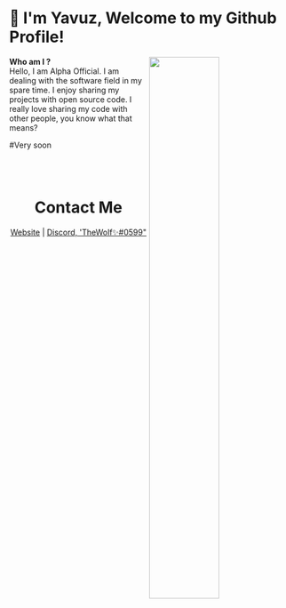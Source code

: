 
#  👋 I'm Yavuz,  Welcome to my Github Profile!


<img width="50%" align="right" src="https://github-readme-stats.vercel.app/api/top-langs/?username=AlphaOfficial0&theme=dark&hide_border=true&layout=compact">

**Who am I ?**
<br>
Hello, I am Alpha Official. I am dealing with the software field in my spare time. I enjoy sharing my projects with open source code. I really love sharing my code with other people, you know what that means?

#Very soon 

<br><br>
<h1 align="center"> Contact Me </h1>

<p align="center">
  <a href="https://alphadev.github.io/" target="_blank">Website</a>
  |
  <a href="https://discord.com/users/481425230636646419" target="_blank">Discord, 'TheWolf✨#0599"</a>
</p>
